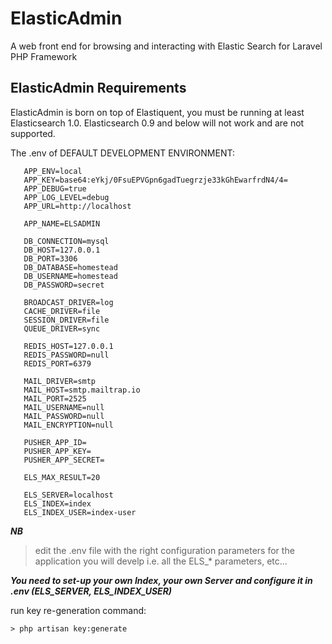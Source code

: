 # ElasticAdmin
A web front end for browsing and interacting with Elastic Search for Laravel PHP Framework

## ElasticAdmin Requirements
ElasticAdmin is born on top of Elastiquent, you must be running at least Elasticsearch 1.0. Elasticsearch 0.9 and below will not work and are not supported.

The .env of DEFAULT DEVELOPMENT ENVIRONMENT:

       APP_ENV=local
       APP_KEY=base64:eYkj/0FsuEPVGpn6gadTuegrzje33kGhEwarfrdN4/4=
       APP_DEBUG=true
       APP_LOG_LEVEL=debug
       APP_URL=http://localhost
       
       APP_NAME=ELSADMIN
       
       DB_CONNECTION=mysql
       DB_HOST=127.0.0.1
       DB_PORT=3306
       DB_DATABASE=homestead
       DB_USERNAME=homestead
       DB_PASSWORD=secret
       
       BROADCAST_DRIVER=log
       CACHE_DRIVER=file
       SESSION_DRIVER=file
       QUEUE_DRIVER=sync
       
       REDIS_HOST=127.0.0.1
       REDIS_PASSWORD=null
       REDIS_PORT=6379
       
       MAIL_DRIVER=smtp
       MAIL_HOST=smtp.mailtrap.io
       MAIL_PORT=2525
       MAIL_USERNAME=null
       MAIL_PASSWORD=null
       MAIL_ENCRYPTION=null
       
       PUSHER_APP_ID=
       PUSHER_APP_KEY=
       PUSHER_APP_SECRET=
       
       ELS_MAX_RESULT=20
    
       ELS_SERVER=localhost
       ELS_INDEX=index
       ELS_INDEX_USER=index-user
    
    
**_NB_**

> edit the .env file with the right configuration parameters
> for the application you will develp 
> i.e. all the ELS_* parameters, etc...

_**You need to set-up your own Index, your own Server and configure it in .env (ELS_SERVER, ELS_INDEX_USER)**_

run key re-generation command:

    > php artisan key:generate